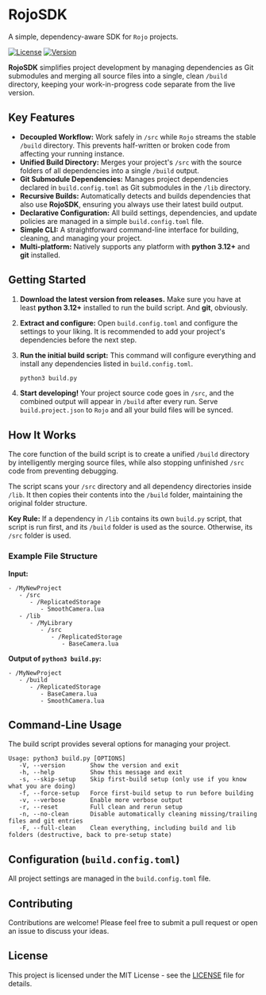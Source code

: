 # RojoSDK

A simple, dependency-aware SDK for `Rojo` projects.

[![License](https://img.shields.io/badge/license-MIT-blue)](./.sdk/LICENSE)
[![Version](https://img.shields.io/badge/version-1.0.0-informational)](./build.config.toml)

**RojoSDK** simplifies project development by managing dependencies as Git submodules and merging all source files into a single, clean `/build` directory, keeping your work-in-progress code separate from the live version.

## Key Features

-   **Decoupled Workflow:** Work safely in `/src` while `Rojo` streams the stable `/build` directory. This prevents half-written or broken code from affecting your running instance.
-   **Unified Build Directory:** Merges your project's `/src` with the source folders of all dependencies into a single `/build` output.
-   **Git Submodule Dependencies:** Manages project dependencies declared in `build.config.toml` as Git submodules in the `/lib` directory.
-   **Recursive Builds:** Automatically detects and builds dependencies that also use **RojoSDK**, ensuring you always use their latest build output.
-   **Declarative Configuration:** All build settings, dependencies, and update policies are managed in a simple `build.config.toml` file.
-   **Simple CLI:** A straightforward command-line interface for building, cleaning, and managing your project.
-   **Multi-platform:** Natively supports any platform with **python 3.12+** and **git** installed.

## Getting Started

1.  **Download the latest version from releases.**
    Make sure you have at least **python 3.12+** installed to run the build script. And **git**, obviously.

2.  **Extract and configure:**
    Open `build.config.toml` and configure the settings to your liking. It is recommended to add your project's dependencies before the next step.

3.  **Run the initial build script:**
    This command will configure everything and install any dependencies listed in `build.config.toml`.
    ```sh
    python3 build.py
    ```

4.  **Start developing!**
    Your project source code goes in `/src`, and the combined output will appear in `/build` after every run.
    Serve `build.project.json` to `Rojo` and all your build files will be synced.

## How It Works

The core function of the build script is to create a unified `/build` directory by intelligently merging source files, while also stopping unfinished `/src` code from preventing debugging.

The script scans your `/src` directory and all dependency directories inside `/lib`. It then copies their contents into the `/build` folder, maintaining the original folder structure.

**Key Rule:** If a dependency in `/lib` contains its own `build.py` script, that script is run first, and its `/build` folder is used as the source. Otherwise, its `/src` folder is used.

### Example File Structure

**Input:**
```
- /MyNewProject
   - /src
      - /ReplicatedStorage
         - SmoothCamera.lua
   - /lib
      - /MyLibrary
         - /src
            - /ReplicatedStorage
               - BaseCamera.lua
```

**Output of `python3 build.py`:**
```
- /MyNewProject
   - /build
      - /ReplicatedStorage
         - BaseCamera.lua
         - SmoothCamera.lua
```

## Command-Line Usage

The build script provides several options for managing your project.

```
Usage: python3 build.py [OPTIONS]
   -V, --version       Show the version and exit
   -h, --help          Show this message and exit
   -s, --skip-setup    Skip first-build setup (only use if you know what you are doing)
   -f, --force-setup   Force first-build setup to run before building
   -v, --verbose       Enable more verbose output
   -r, --reset         Full clean and rerun setup
   -n, --no-clean      Disable automatically cleaning missing/trailing files and git entries
   -F, --full-clean    Clean everything, including build and lib folders (destructive, back to pre-setup state)
```

## Configuration (`build.config.toml`)

All project settings are managed in the `build.config.toml` file.

## Contributing

Contributions are welcome! Please feel free to submit a pull request or open an issue to discuss your ideas.

## License

This project is licensed under the MIT License - see the [LICENSE](./.sdk/LICENSE) file for details.
